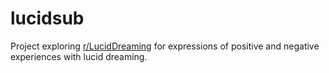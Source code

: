 # lucidsub

Project exploring [r/LucidDreaming](https://www.reddit.com/r/LucidDreaming/) for expressions of positive and negative experiences with lucid dreaming.